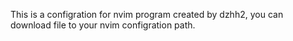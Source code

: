 This is a configration for nvim program created by dzhh2, you can download file to your nvim configration path.

